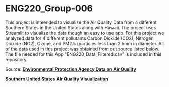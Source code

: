 # ENG220_Group-006

This project is inteended to visualize the Air Quality Data from 4 different Southern States in the United States along with Hawaii. The project uses Streamlit to visualize the data though an easy to use app. For this project we analyzed data for 4 different pollutants Carbon Dioxide (CO2), Nitrogen Dioxide (NO2), Ozone, and PM2.5 (particles less than 2.5mm in diameter. All of the data used in this project was obtained from out source listed below. The file needed for this App "ENG220_Data_Filtered.csv" is included in this repository.


Source: **[Environmental Protection Agency Data on Air Quality](https://www.epa.gov/outdoor-air-quality-data/download-daily-data)**


**[Southern United States Air Quality Visualization](https://eng220-group-6-ppwdhmy8pb2mrc2oebbsks.streamlit.app/)**
